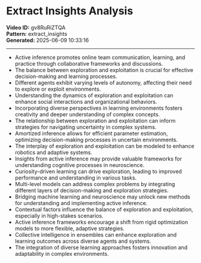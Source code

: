# Extract Insights Analysis

**Video ID:** gv8RuRiZTQA  
**Pattern:** extract_insights  
**Generated:** 2025-06-09 10:33:16  

---

- Active inference promotes online team communication, learning, and practice through collaborative frameworks and discussions.  
- The balance between exploration and exploitation is crucial for effective decision-making and learning processes.  
- Different agents exhibit varying levels of autonomy, affecting their need to explore or exploit environments.  
- Understanding the dynamics of exploration and exploitation can enhance social interactions and organizational behaviors.  
- Incorporating diverse perspectives in learning environments fosters creativity and deeper understanding of complex concepts.  
- The relationship between exploration and exploitation can inform strategies for navigating uncertainty in complex systems.  
- Amortized inference allows for efficient parameter estimation, optimizing decision-making processes in uncertain environments.  
- The interplay of exploration and exploitation can be modeled to enhance robotics and adaptive systems.  
- Insights from active inference may provide valuable frameworks for understanding cognitive processes in neuroscience.  
- Curiosity-driven learning can drive exploration, leading to improved performance and understanding in various tasks.  
- Multi-level models can address complex problems by integrating different layers of decision-making and exploration strategies.  
- Bridging machine learning and neuroscience may unlock new methods for understanding and implementing active inference.  
- Contextual factors influence the balance of exploration and exploitation, especially in high-stakes scenarios.  
- Active inference frameworks encourage a shift from rigid optimization models to more flexible, adaptive strategies.  
- Collective intelligence in ensembles can enhance exploration and learning outcomes across diverse agents and systems.  
- The integration of diverse learning approaches fosters innovation and adaptability in complex environments.